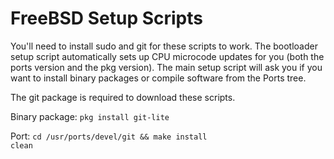 # FreeBSD Setup Scripts
You'll need to install sudo and git for these scripts to work. The bootloader setup script automatically sets up CPU microcode updates for you (both the ports version and the pkg version). The main setup script will ask you if you want to install binary packages or compile software from the Ports tree.

The git package is required to download these scripts.

Binary package: <code>pkg install git-lite</code>

Port:
<code>cd /usr/ports/devel/git && make install clean</code>
